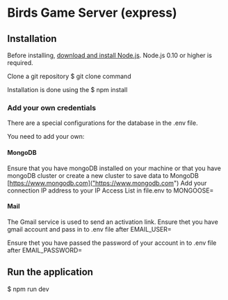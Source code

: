 # Birds Game Server (express)

## Installation

Before installing, [download and install Node.js](https://nodejs.org/en/download/).
Node.js 0.10 or higher is required.

Clone a git repository
$ git clone  command

Installation is done using the
$ npm install

### Add your own credentials

There are a special configurations for the database in the .env file.

You need to add your own:

#### MongoDB

Ensure that you have mongoDB installed on your machine or that you have mongoDB cluster or create a new cluster to save data to MongoDB [https://www.mongodb.com]("https://www.mongodb.com")
Add your connection IP address to your IP Access List in file.env to MONGOOSE=
#### Mail

The Gmail service is used to send an activation link. Ensure thet you have gmail account and pass in to .env file after EMAIL_USER=

Ensure thet you have passed the password of your account in to .env file after EMAIL_PASSWORD=

## Run the application

$ npm run dev

